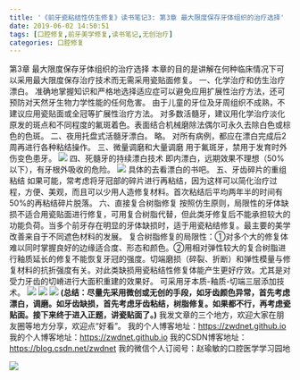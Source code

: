 ```yaml
---
title: '《前牙瓷粘结性仿生修复》读书笔记3: 第3章 最大限度保存牙体组织的治疗选择'
date: 2019-06-02 14:50:51
tags: [口腔修复,前牙美学修复,读书笔记,无创治疗]
categories: 口腔修复
---
```

第3章 最大限度保存牙体组织的治疗选择
本章的目的是讲解在何种临床情况下可以采用最大限度保存治疗技术而无需采用瓷贴面修复。
一、化学治疗和仿生治疗
漂白。
准确地掌握知识和严格地选择适应症可以避免应用扩展性治疗方法，还可预防对天然牙生物力学性能的任何危害。
由于儿童的牙位及牙周组织不成熟，不建议应用瓷贴面或全冠等扩展性治疗方法。
对多数活髓牙，建议用化学治疗淡化原发的斑点和不同程度的氟斑着色。表面结合机械磨除法偶尔可永久去除白色或棕色的色斑。
二、夜用托盘式活髓牙漂白。
略。
对所有病例，都应在漂白完成后2周再进行各种粘结操作。
三、微量调磨和大量调磨
用于氟斑牙，禁用于发育时外伤变色患牙。
![](https://zymblog-1258069789.cos.ap-chengdu.myqcloud.com/blog0136-qymxxf03/01.png)
四、死髓牙的持续漂白技术
即内漂白，远期效果不理想（50%以下），有牙根外吸收的危险。
![](https://zymblog-1258069789.cos.ap-chengdu.myqcloud.com/blog0136-qymxxf03/02.png)
具体的去看漂白的书吧。
五、牙齿碎片的重组粘结
如果可能，常考虑将牙冠部的碎片进行再粘结，因为这样可以简化治疗过程，方便、美观，而且可以少用人造修复材料。首次粘结后平均两年半的时间有50%的再粘结碎片脱落。
六、直接复合树脂修复
按照仿生原则，局限性的牙体缺损不适合用瓷贴面进行修复，可用复合树脂代替，但此类牙修复后不能承担较大的功能负荷。当多个前牙存在明显的牙体缺损时，适于用瓷粘结修复。最主要的美学改善来自于不同遮色材料的发展。
复合树脂修复的局限性：①对多个大的修复体难以同时掌握良好的边缘适合度、形态和颜色。②用相对弹性较大的复合树脂进行釉质延长的修复不能恢复牙冠的强度。切端磨损（碎裂、折断）和弹性模量与修复材料的抗折强度有关。对此类缺损用瓷粘结性修复体能产生更好疗效。尤其是对受力牙齿的切嵴进行大面积重建的效果好。
可采用牙本质-釉质-切端三层添加技术。
![](https://zymblog-1258069789.cos.ap-chengdu.myqcloud.com/blog0136-qymxxf03/03.png)
![](https://zymblog-1258069789.cos.ap-chengdu.myqcloud.com/blog0136-qymxxf03/04.png)
![](https://zymblog-1258069789.cos.ap-chengdu.myqcloud.com/blog0136-qymxxf03/05.png)
**(总结：尽量先采用微创或无创的手段，如牙齿颜色异常，首先考虑漂白，调磨。如牙齿缺损，首先考虑牙齿粘结，树脂修复。如果都不行，再考虑瓷贴面。接下来终于进入正题，讲瓷贴面了。)**
我发文章的三个地方，欢迎大家在朋友圈等地方分享，欢迎点“好看”。
我的个人博客地址：https://zwdnet.github.io
我的个人博客地址：https://zwdnet.github.io
我的CSDN博客地址：https://blog.csdn.net/zwdnet
我的微信个人订阅号：赵瑜敏的口腔医学学习园地

![](https://zymblog-1258069789.cos.ap-chengdu.myqcloud.com/other/wx.jpg)